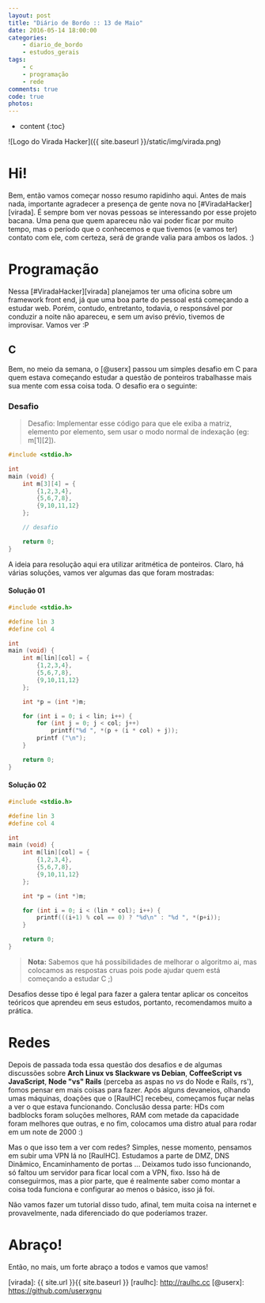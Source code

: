 ```yaml
---
layout: post
title: "Diário de Bordo :: 13 de Maio"
date: 2016-05-14 18:00:00
categories: 
    - diario_de_bordo
    - estudos_gerais
tags:
    - c
    - programação
    - rede
comments: true
code: true
photos:
---
```


* content
{:toc}

![Logo do Virada Hacker]({{ site.baseurl }}/static/img/virada.png)

# Hi!

Bem, então vamos começar nosso resumo rapidinho aqui. Antes de mais nada, importante agradecer a presença de gente nova no [#ViradaHacker][virada]. É sempre bom ver novas pessoas se interessando por esse projeto bacana. Uma pena que quem apareceu não vai poder ficar por muito tempo, mas o período que o conhecemos e que tivemos (e vamos ter) contato com ele, com certeza, será de grande valia para ambos os lados. :)

# Programação

Nessa [#ViradaHacker][virada] planejamos ter uma oficina sobre um framework front end, já que uma boa parte do pessoal está começando a estudar web. Porém, contudo, entretanto, todavia, o responsável por conduzir a noite não apareceu, e sem um aviso prévio, tivemos de improvisar. Vamos ver :P

## C

Bem, no meio da semana, o [@userx] passou um simples desafio em C para quem estava começando estudar a questão de ponteiros trabalhasse mais sua mente com essa coisa toda. O desafio era o seguinte:

### Desafio

> Desafio: Implementar esse código para que ele exiba a matriz, elemento por elemento, sem usar o modo normal de indexação (eg: m[1][2]).

~~~ c
#include <stdio.h>

int
main (void) {
	int m[3][4] = {
		{1,2,3,4},
		{5,6,7,8},
		{9,10,11,12}
	};

	// desafio

	return 0;
}
~~~

A ideia para resolução aqui era utilizar aritmética de ponteiros. Claro, há várias soluções, vamos ver algumas das que foram mostradas:

#### Solução 01

~~~ c
#include <stdio.h>

#define lin 3
#define col 4

int
main (void) {
	int m[lin][col] = {
		{1,2,3,4},
		{5,6,7,8},
		{9,10,11,12}
	};

	int *p = (int *)m;

	for (int i = 0; i < lin; i++) {
		for (int j = 0; j < col; j++)
			printf("%d ", *(p + (i * col) + j));
		printf ("\n");
	}

	return 0;
}
~~~

#### Solução 02

~~~ c
#include <stdio.h>

#define lin 3
#define col 4

int
main (void) {
	int m[lin][col] = {
		{1,2,3,4},
		{5,6,7,8},
		{9,10,11,12}
	};

	int *p = (int *)m;

	for (int i = 0; i < (lin * col); i++) {
		printf(((i+1) % col == 0) ? "%d\n" : "%d ", *(p+i));
	}

	return 0;
}
~~~

> **Nota:** Sabemos que há possibilidades de melhorar o algoritmo ai, mas colocamos as respostas cruas pois pode ajudar quem está começando a estudar C ;)

Desafios desse tipo é legal para fazer a galera tentar aplicar os conceitos teóricos que aprendeu em seus estudos, portanto, recomendamos muito a prática.

# Redes

Depois de passada toda essa questão dos desafios e de algumas discussões sobre **Arch Linux vs Slackware vs Debian**, **CoffeeScript vs JavaScript**, **Node "vs" Rails** (perceba as aspas no *vs* do Node e Rails, rs'), fomos pensar em mais coisas para fazer. Após alguns devaneios, olhando umas máquinas, doações que o [RaulHC] recebeu, começamos fuçar nelas a ver o que estava funcionando. Conclusão dessa parte: HDs com badblocks foram soluções melhores, RAM com metade da capacidade foram melhores que outras, e no fim, colocamos uma distro atual para rodar em um note de 2000 :)

Mas o que isso tem a ver com redes? Simples, nesse momento, pensamos em subir uma VPN lá no [RaulHC]. Estudamos a parte de DMZ, DNS Dinâmico, Encaminhamento de portas ... Deixamos tudo isso funcionando, só faltou um servidor para ficar local com a VPN, fixo. Isso há de conseguirmos, mas a pior parte, que é realmente saber como montar a coisa toda funciona e configurar ao menos o básico, isso já foi.

Não vamos fazer um tutorial disso tudo, afinal, tem muita coisa na internet e provavelmente, nada diferenciado do que poderíamos trazer.

# Abraço!

Então, no mais, um forte abraço a todos e vamos que vamos!

[virada]: {{ site.url }}{{ site.baseurl }}
[raulhc]: http://raulhc.cc
[@userx]: https://github.com/userxgnu
